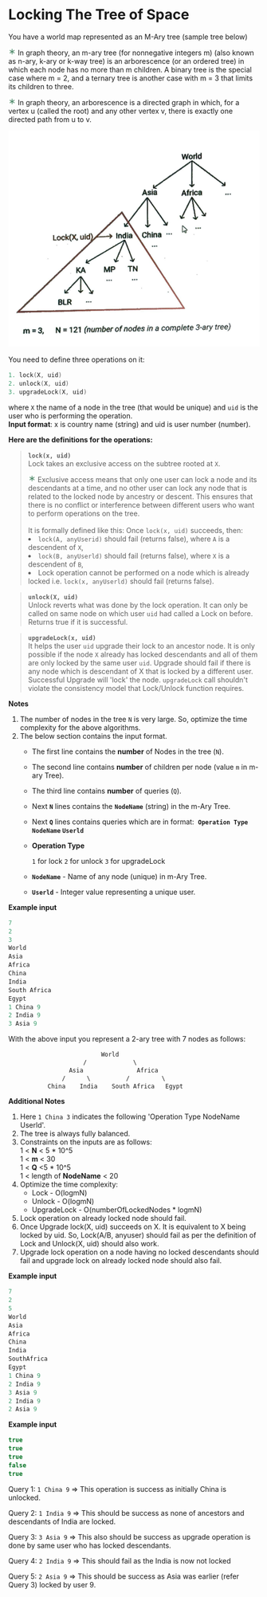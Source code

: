 # **Locking The Tree of Space**

You have a world map represented as an M-Ary tree (sample tree below)  

<aside>
<img src="./images/asterisk_green.svg" alt="asterisk_green.svg" width="15px" /> In graph theory, an m-ary tree (for nonnegative integers m) (also known as n-ary, k-ary or k-way tree) is an arborescence (or an ordered tree) in which each node has no more than m children. A binary tree is the special case where m = 2, and a ternary tree is another case with m = 3 that limits its children to three.

<img src="./images/asterisk_green.svg" alt="asterisk_green.svg" width="15px" /> In graph theory, an arborescence is a directed graph in which, for a vertex u (called the root) and any other vertex v, there is exactly one directed path from u to v.
</aside>

![Sample Tree](./images/Sample%20Tree.png)

You need to define three operations on it:

```cpp
1. lock(X, uid)
2. unlock(X, uid)
3. upgradeLock(X, uid)
```

where `X` the name of a node in the tree (that would be unique) and `uid` is the user who is performing the operation.  
**Input format**: x is country name (string) and uid is user number (number).

**Here are the definitions for the operations:**

>**`lock(x, uid)`**  
Lock takes an exclusive access on the subtree rooted at `X`. 
    <aside>
    <img src="./images/asterisk_green.svg" alt="asterisk_green.svg" width="15px" /> Exclusive access means that only one user can lock a node and its descendants at a time, and no other user can lock any node that is related to the locked node by ancestry or descent. This ensures that there is no conflict or interference between different users who want to perform operations on the tree.
    </aside>  
It is formally defined like this: Once `lock(x, uid)` succeeds, then:  
    <li>`lock(A, anyUserid)` should fail (returns false), where `A` is a descendent of `X`,</li>
    <li>`lock(B, anyUserld)` should fail (returns false), where `X` is a descendent of `B`,</li>
    <li>Lock operation cannot be performed on a node which is already locked i.e. `lock(x, anyUserld)` should fail (returns false).</li>

>**`unlock(X, uid)`**  
Unlock reverts what was done by the lock operation. It can only be called on same node on which user `uid` had called a Lock on before. Returns true if it is successful.

>**`upgradeLock(x, uid)`**  
It helps the user `uid` upgrade their lock to an ancestor node. It is only possible if the node `X` already has locked descendants and all of them are only locked by the same user `uid`. Upgrade should fail if there is any node which is descendant of X that is locked by a different user. Successful Upgrade will 'lock' the node. `upgradeLock` call shouldn't violate the consistency model that Lock/Unlock function requires.

**Notes**

1. The number of nodes in the tree `N` is very large. So, optimize the time complexity for the above algorithms.
2. The below section contains the input format.
    - The first line contains the **number** of Nodes in the tree (`N`).
    - The second line contains **number** of children per node (value `m` in m-ary Tree).
    - The third line contains **number** of queries (`Q`).
    - Next **`N`** lines contains the **`NodeName`** (string) in the m-Ary Tree.
    - Next **`Q`** lines contains queries which are in format: 
    **`Operation Type` `NodeName` `Userld`**
    - **Operation Type**
        
        `1` for lock
        `2` for unlock
        `3` for upgradeLock
        
    - **`NodeName`** - Name of any node (unique) in m-Ary Tree.
    - **`Userld`** - Integer value representing a unique user.

**Example input**

```cpp
7
2
3
World
Asia
Africa
China
India
South Africa
Egypt
1 China 9
2 India 9
3 Asia 9
```

With the above input you represent a 2-ary tree with 7 nodes as follows:

```
                          World
                     /             \
                 Asia               Africa
               /      \          /         \
           China    India    South Africa   Egypt
```

**Additional Notes**

1. Here `1 China 3` indicates the following 'Operation Type NodeName Userld'.
2. The tree is always fully balanced.
3. Constraints on the inputs are as follows:  
1 < **N** < 5 * 10^5  
1 < **m** < 30  
1 < **Q** <5 * 10^5  
1 < length of **NodeName** < 20
4. Optimize the time complexity:
    - Lock - O(logmN)
    - Unlock - O(logmN)
    - UpgradeLock - O(numberOfLockedNodes * logmN)
5. Lock operation on already locked node should fail.
6. Once Upgrade lock(X, uid) succeeds on X. It is equivalent to X being locked by uid. So, Lock(A/B, anyuser) should fail as per the definition of Lock and Unlock(X, uid) should also work.
7. Upgrade lock operation on a node having no locked descendants should fail and upgrade lock on already locked node should also fail.

**Example input**

```cpp
7
2
5
World
Asia
Africa
China
India
SouthAfrica
Egypt
1 China 9
2 India 9
3 Asia 9
2 India 9
2 Asia 9
```

**Example input**

```cpp
true
true
true
false
true
```

Query 1: `1 China 9` ⇒ This operation is success as initially China is unlocked. 

Query 2: `1 India 9` ⇒ This should be success as none of ancestors and descendants of India are locked.

Query 3: `3 Asia 9` ⇒ This also should be success as upgrade operation is done by same user who has locked descendants.

Query 4: `2 India 9` ⇒ This should fail as the India is now not locked 

Query 5: `2 Asia 9` ⇒ This should be success as Asia was earlier (refer Query 3) locked by user 9.
